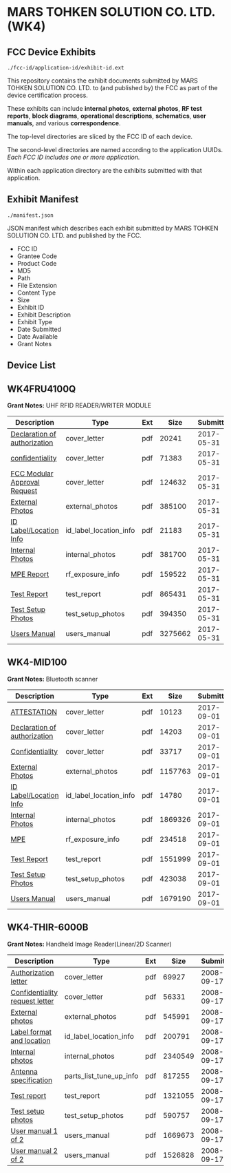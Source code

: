 # MARS TOHKEN SOLUTION CO. LTD. (WK4)
## FCC Device Exhibits

```
./fcc-id/application-id/exhibit-id.ext
```

This repository contains the exhibit documents submitted by MARS TOHKEN SOLUTION CO. LTD. to (and published by) the FCC as part of the device certification process.

These exhibits can include **internal photos**, **external photos**, **RF test reports**, **block diagrams**, **operational descriptions**, **schematics**, **user manuals**, and various **correspondence**.

The top-level directories are sliced by the FCC ID of each device.

The second-level directories are named according to the application UUIDs. *Each FCC ID includes one or more application.*

Within each application directory are the exhibits submitted with that application. 

## Exhibit Manifest

```
./manifest.json
```

JSON manifest which describes each exhibit submitted by MARS TOHKEN SOLUTION CO. LTD. and published by the FCC.

- FCC ID
- Grantee Code
- Product Code
- MD5
- Path
- File Extension
- Content Type
- Size
- Exhibit ID
- Exhibit Description
- Exhibit Type
- Date Submitted
- Date Available
- Grant Notes

## Device List
## WK4FRU4100Q
**Grant Notes:** UHF RFID READER/WRITER MODULE

| Description | Type | Ext | Size | Submitted | Available |
| ----------- | ---- | --- | ---- | --------- | --------- |
| [Declaration of authorization](WK4FRU4100Q/36f2838ab0f36c085617fedd13c9bb3f/3408452.pdf) | cover_letter | pdf | 20241 | 2017-05-31 | 2017-06-02 |
| [confidentiality](WK4FRU4100Q/36f2838ab0f36c085617fedd13c9bb3f/3408453.pdf) | cover_letter | pdf | 71383 | 2017-05-31 | 2017-06-02 |
| [FCC Modular Approval Request](WK4FRU4100Q/36f2838ab0f36c085617fedd13c9bb3f/3408455.pdf) | cover_letter | pdf | 124632 | 2017-05-31 | 2017-06-02 |
| [External Photos](WK4FRU4100Q/36f2838ab0f36c085617fedd13c9bb3f/3408463.pdf) | external_photos | pdf | 385100 | 2017-05-31 | 2017-11-28 |
| [ID Label/Location Info](WK4FRU4100Q/36f2838ab0f36c085617fedd13c9bb3f/3408462.pdf) | id_label_location_info | pdf | 21183 | 2017-05-31 | 2017-06-02 |
| [Internal Photos](WK4FRU4100Q/36f2838ab0f36c085617fedd13c9bb3f/3408464.pdf) | internal_photos | pdf | 381700 | 2017-05-31 | 2017-11-28 |
| [MPE Report](WK4FRU4100Q/36f2838ab0f36c085617fedd13c9bb3f/3408456.pdf) | rf_exposure_info | pdf | 159522 | 2017-05-31 | 2017-06-02 |
| [Test Report](WK4FRU4100Q/36f2838ab0f36c085617fedd13c9bb3f/3408457.pdf) | test_report | pdf | 865431 | 2017-05-31 | 2017-06-02 |
| [Test Setup Photos](WK4FRU4100Q/36f2838ab0f36c085617fedd13c9bb3f/3408466.pdf) | test_setup_photos | pdf | 394350 | 2017-05-31 | 2017-11-28 |
| [Users Manual](WK4FRU4100Q/36f2838ab0f36c085617fedd13c9bb3f/3408465.pdf) | users_manual | pdf | 3275662 | 2017-05-31 | 2017-11-28 |
## WK4-MID100
**Grant Notes:** Bluetooth scanner

| Description | Type | Ext | Size | Submitted | Available |
| ----------- | ---- | --- | ---- | --------- | --------- |
| [ATTESTATION](WK4-MID100/b41d6abfdf06bc8167e451e6f0d7706c/3540174.pdf) | cover_letter | pdf | 10123 | 2017-09-01 | 2017-09-01 |
| [Declaration of authorization](WK4-MID100/b41d6abfdf06bc8167e451e6f0d7706c/3540175.pdf) | cover_letter | pdf | 14203 | 2017-09-01 | 2017-09-01 |
| [Confidentiality](WK4-MID100/b41d6abfdf06bc8167e451e6f0d7706c/3540176.pdf) | cover_letter | pdf | 33717 | 2017-09-01 | 2017-09-01 |
| [External Photos](WK4-MID100/b41d6abfdf06bc8167e451e6f0d7706c/3540169.pdf) | external_photos | pdf | 1157763 | 2017-09-01 | 2018-02-28 |
| [ID Label/Location Info](WK4-MID100/b41d6abfdf06bc8167e451e6f0d7706c/3540171.pdf) | id_label_location_info | pdf | 14780 | 2017-09-01 | 2017-09-01 |
| [Internal Photos](WK4-MID100/b41d6abfdf06bc8167e451e6f0d7706c/3540173.pdf) | internal_photos | pdf | 1869326 | 2017-09-01 | 2018-02-28 |
| [MPE](WK4-MID100/b41d6abfdf06bc8167e451e6f0d7706c/3540178.pdf) | rf_exposure_info | pdf | 234518 | 2017-09-01 | 2017-09-01 |
| [Test Report](WK4-MID100/b41d6abfdf06bc8167e451e6f0d7706c/3540177.pdf) | test_report | pdf | 1551999 | 2017-09-01 | 2017-09-01 |
| [Test Setup Photos](WK4-MID100/b41d6abfdf06bc8167e451e6f0d7706c/3540172.pdf) | test_setup_photos | pdf | 423038 | 2017-09-01 | 2018-02-28 |
| [Users Manual](WK4-MID100/b41d6abfdf06bc8167e451e6f0d7706c/3540170.pdf) | users_manual | pdf | 1679190 | 2017-09-01 | 2018-02-28 |
## WK4-THIR-6000B
**Grant Notes:** Handheld Image Reader(Linear/2D Scanner)

| Description | Type | Ext | Size | Submitted | Available |
| ----------- | ---- | --- | ---- | --------- | --------- |
| [Authorization letter](WK4-THIR-6000B/b1f1d9a4ad265bd4cdc54a0be21c097b/1002015.pdf) | cover_letter | pdf | 69927 | 2008-09-17 | 2008-09-17 |
| [Confidentiality request letter](WK4-THIR-6000B/b1f1d9a4ad265bd4cdc54a0be21c097b/1002011.pdf) | cover_letter | pdf | 56331 | 2008-09-17 | 2008-09-17 |
| [External photos](WK4-THIR-6000B/b1f1d9a4ad265bd4cdc54a0be21c097b/1002012.pdf) | external_photos | pdf | 545991 | 2008-09-17 | 2008-09-17 |
| [Label format and location](WK4-THIR-6000B/b1f1d9a4ad265bd4cdc54a0be21c097b/1002014.pdf) | id_label_location_info | pdf | 200791 | 2008-09-17 | 2008-09-17 |
| [Internal photos](WK4-THIR-6000B/b1f1d9a4ad265bd4cdc54a0be21c097b/1002013.pdf) | internal_photos | pdf | 2340549 | 2008-09-17 | 2008-09-17 |
| [Antenna specification](WK4-THIR-6000B/b1f1d9a4ad265bd4cdc54a0be21c097b/1002009.pdf) | parts_list_tune_up_info | pdf | 817255 | 2008-09-17 | 2008-09-17 |
| [Test report](WK4-THIR-6000B/b1f1d9a4ad265bd4cdc54a0be21c097b/1002017.pdf) | test_report | pdf | 1321055 | 2008-09-17 | 2008-09-17 |
| [Test setup photos](WK4-THIR-6000B/b1f1d9a4ad265bd4cdc54a0be21c097b/1002018.pdf) | test_setup_photos | pdf | 590757 | 2008-09-17 | 2008-09-17 |
| [User manual 1 of 2](WK4-THIR-6000B/b1f1d9a4ad265bd4cdc54a0be21c097b/1002020.pdf) | users_manual | pdf | 1669673 | 2008-09-17 | 2008-09-17 |
| [User manual 2 of 2](WK4-THIR-6000B/b1f1d9a4ad265bd4cdc54a0be21c097b/1002021.pdf) | users_manual | pdf | 1526828 | 2008-09-17 | 2008-09-17 |
